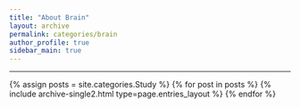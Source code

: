 ```yaml
---
title: "About Brain"
layout: archive
permalink: categories/brain
author_profile: true
sidebar_main: true
---
```


<!-- 공백이 포함되어 있는 카테고리 이름의 경우 site.categories['a b c'] 이런식으로! -->

***

{% assign posts = site.categories.Study %}
{% for post in posts %} {% include archive-single2.html type=page.entries_layout %} {% endfor %}